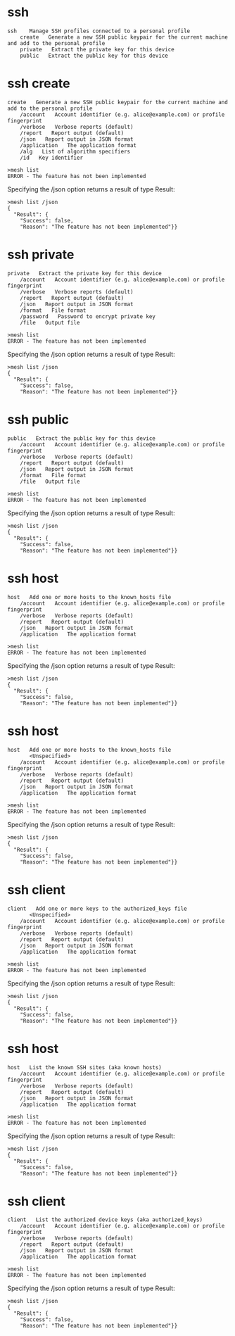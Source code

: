 

# ssh

````
ssh    Manage SSH profiles connected to a personal profile
    create   Generate a new SSH public keypair for the current machine and add to the personal profile
    private   Extract the private key for this device
    public   Extract the public key for this device
````


# ssh create

````
create   Generate a new SSH public keypair for the current machine and add to the personal profile
    /account   Account identifier (e.g. alice@example.com) or profile fingerprint
    /verbose   Verbose reports (default)
    /report   Report output (default)
    /json   Report output in JSON format
    /application   The application format
    /alg   List of algorithm specifiers
    /id   Key identifier
````

````
>mesh list
ERROR - The feature has not been implemented
````

Specifying the /json option returns a result of type Result:

````
>mesh list /json
{
  "Result": {
    "Success": false,
    "Reason": "The feature has not been implemented"}}
````

# ssh private

````
private   Extract the private key for this device
    /account   Account identifier (e.g. alice@example.com) or profile fingerprint
    /verbose   Verbose reports (default)
    /report   Report output (default)
    /json   Report output in JSON format
    /format   File format
    /password   Password to encrypt private key
    /file   Output file
````

````
>mesh list
ERROR - The feature has not been implemented
````

Specifying the /json option returns a result of type Result:

````
>mesh list /json
{
  "Result": {
    "Success": false,
    "Reason": "The feature has not been implemented"}}
````

# ssh public

````
public   Extract the public key for this device
    /account   Account identifier (e.g. alice@example.com) or profile fingerprint
    /verbose   Verbose reports (default)
    /report   Report output (default)
    /json   Report output in JSON format
    /format   File format
    /file   Output file
````

````
>mesh list
ERROR - The feature has not been implemented
````

Specifying the /json option returns a result of type Result:

````
>mesh list /json
{
  "Result": {
    "Success": false,
    "Reason": "The feature has not been implemented"}}
````

# ssh host

````
host   Add one or more hosts to the known_hosts file
    /account   Account identifier (e.g. alice@example.com) or profile fingerprint
    /verbose   Verbose reports (default)
    /report   Report output (default)
    /json   Report output in JSON format
    /application   The application format
````

````
>mesh list
ERROR - The feature has not been implemented
````

Specifying the /json option returns a result of type Result:

````
>mesh list /json
{
  "Result": {
    "Success": false,
    "Reason": "The feature has not been implemented"}}
````

# ssh host

````
host   Add one or more hosts to the known_hosts file
       <Unspecified>
    /account   Account identifier (e.g. alice@example.com) or profile fingerprint
    /verbose   Verbose reports (default)
    /report   Report output (default)
    /json   Report output in JSON format
    /application   The application format
````

````
>mesh list
ERROR - The feature has not been implemented
````

Specifying the /json option returns a result of type Result:

````
>mesh list /json
{
  "Result": {
    "Success": false,
    "Reason": "The feature has not been implemented"}}
````

# ssh client

````
client   Add one or more keys to the authorized_keys file
       <Unspecified>
    /account   Account identifier (e.g. alice@example.com) or profile fingerprint
    /verbose   Verbose reports (default)
    /report   Report output (default)
    /json   Report output in JSON format
    /application   The application format
````

````
>mesh list
ERROR - The feature has not been implemented
````

Specifying the /json option returns a result of type Result:

````
>mesh list /json
{
  "Result": {
    "Success": false,
    "Reason": "The feature has not been implemented"}}
````

# ssh host

````
host   List the known SSH sites (aka known hosts)
    /account   Account identifier (e.g. alice@example.com) or profile fingerprint
    /verbose   Verbose reports (default)
    /report   Report output (default)
    /json   Report output in JSON format
    /application   The application format
````

````
>mesh list
ERROR - The feature has not been implemented
````

Specifying the /json option returns a result of type Result:

````
>mesh list /json
{
  "Result": {
    "Success": false,
    "Reason": "The feature has not been implemented"}}
````

# ssh client

````
client   List the authorized device keys (aka authorized_keys)
    /account   Account identifier (e.g. alice@example.com) or profile fingerprint
    /verbose   Verbose reports (default)
    /report   Report output (default)
    /json   Report output in JSON format
    /application   The application format
````

````
>mesh list
ERROR - The feature has not been implemented
````

Specifying the /json option returns a result of type Result:

````
>mesh list /json
{
  "Result": {
    "Success": false,
    "Reason": "The feature has not been implemented"}}
````


